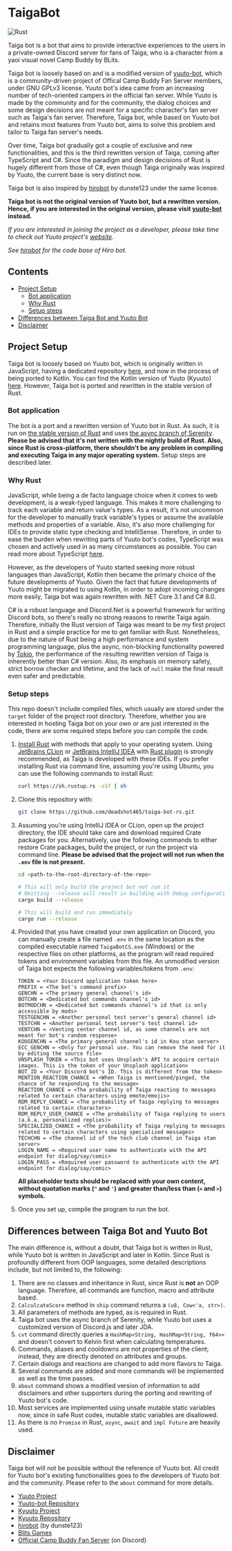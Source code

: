 # TaigaBot

![Rust](https://github.com/deadshot465/taiga-bot-rs/workflows/Rust/badge.svg)

Taiga bot is a bot that aims to provide interactive experiences to the users in a private-owned Discord server for fans of Taiga, who is a character from a yaoi visual novel Camp Buddy by BLits.

Taiga bot is loosely based on and is a modified version of [yuuto-bot](https://github.com/Yuuto-Project/yuuto-bot), which is a community-driven project of Offical Camp Buddy Fan Server members, under GNU GPLv3 license. Yuuto bot's idea came from an increasing number of tech-oriented campers in the official fan server. While Yuuto is made by the community and for the community, the dialog choices and some design decisions are not meant for a specific character's fan server such as Taiga's fan server. Therefore, Taiga bot, while based on Yuuto bot and retains most features from Yuuto bot, aims to solve this problem and tailor to Taiga fan server's needs.

Over time, Taiga bot gradually got a couple of exclusive and new functionalities, and this is the third rewritten version of Taiga, coming after TypeScript and C#. Since the paradigm and design decisions of Rust is hugely different from those of C#, even though Taiga originally was inspired by Yuuto, the current base is very distinct now.

Taiga bot is also inspired by [hirobot](https://github.com/dunste123/hirobot) by dunste123 under the same license.

**Taiga bot is not the original version of Yuuto bot, but a rewritten version. Hence, if you are interested in the original version, please visit [yuuto-bot](https://github.com/Yuuto-Project/yuuto-bot) instead.**

*If you are interested in joining the project as a developer, please take time to check out Yuuto project's [website](https://iamdeja.github.io/yuuto-docs/).*

*See [hirobot](https://github.com/dunste123/hirobot) for the code base of Hiro bot.*

## Contents

- [Project Setup](#project-setup)
  - [Bot application](#bot-application)
  - [Why Rust](#why-rust)
  - [Setup steps](#setup-steps)
- [Differences between Taiga Bot and Yuuto Bot](#differences-between-taiga-bot-and-yuuto-bot)
- [Disclaimer](#disclaimer)

## Project Setup

Taiga bot is loosely based on Yuuto bot, which is originally written in JavaScript, having a dedicated repository [here](https://github.com/Yuuto-Project/yuuto-bot), and now in the process of being ported to Kotlin. You can find the Kotlin version of Yuuto (Kyuuto) [here](https://github.com/Yuuto-Project/kyuuto/). However, Taiga bot is ported and rewritten in the stable version of Rust.

### Bot application

The bot is a port and a rewritten version of Yuuto bot in Rust. As such, it is run on [the stable version of Rust](https://www.rust-lang.org/) and uses [the async branch of Serenity](https://github.com/Lakelezz/serenity/tree/await). **Please be advised that it's not written with the nightly build of Rust. Also, since Rust is cross-platform, there shouldn't be any problem in compiling and executing Taiga in any major operating system.** Setup steps are described later.

### Why Rust

JavaScript, while being a de facto language choice when it comes to web development, is a weak-typed language. This makes it more challenging to track each variable and return value's types. As a result, it's not uncommon for the developer to manually track variable's types or assume the available methods and properties of a variable. Also, it's also more challenging for IDEs to provide static type checking and IntelliSense. Therefore, in order to ease the burden when rewriting parts of Yuuto bot's codes, TypeScript was chosen and actively used in as many circumstances as possible. You can read more about TypeScript [here](https://www.typescriptlang.org/).

However, as the developers of Yuuto started seeking more robust languages than JavaScript, Kotlin then became the primary choice of the future developments of Yuuto. Given the fact that future developments of Yuuto might be migrated to using Kotlin, in order to adopt incoming changes more easily, Taiga bot was again rewritten with .NET Core 3.1 and C# 8.0.

C# is a robust language and Discord.Net is a powerful framework for writing Discord bots, so there's really no strong reasons to rewrite Taiga again. Therefore, initially the Rust version of Taiga was meant to be my first project in Rust and a simple practice for me to get familiar with Rust. Nonetheless, due to the nature of Rust being a high performance and system programming language, plus the async, non-blocking functionality powered by [Tokio](https://tokio.rs/), the performance of the resulting rewritten version of Taiga is inherently better than C# version. Also, its emphasis on memory safety, strict borrow checker and lifetime, and the lack of `null` make the final result even safer and predictable.

### Setup steps

This repo doesn't include compiled files, which usually are stored under the `target` folder of the project root directory. Therefore, whether you are interested in hosting Taiga bot on your own or are just interested in the code, there are some required steps before you can compile the code.

1. [Install Rust](https://www.rust-lang.org/) with methods that apply to your operating system. Using [JetBrains CLion](https://www.jetbrains.com/clion/) or [JetBrains IntelliJ IDEA](https://www.jetbrains.com/idea/) with [Rust plugin](https://plugins.jetbrains.com/plugin/8182-rust?_ga=2.189013035.1679919971.1594635449-1551243450.1584093519) is strongly recommended, as Taiga is developed with these IDEs. If you prefer installing Rust via command line, assuming you're using Ubuntu, you can use the following commands to install Rust:

   ```bash
   curl https://sh.rustup.rs -sSf | sh
   ```
   
2. Clone this repository with:

   ```bash
   git clone https://github.com/deadshot465/taiga-bot-rs.git
   ```

3. Assuming you're using IntelliJ IDEA or CLion, open up the project directory, the IDE should take care and download required Crate packages for you. Alternatively, use the following commands to either restore Crate packages, build the project, or run the project via command line. **Please be advised that the project will not run when the `.env` file is not present.**

   ```bash
   cd <path-to-the-root-directory-of-the-repo>
   
   # This will only build the project but not run it
   # Omitting --release will result in building with Debug configuration
   cargo build --release
   
   # This will build and run immediately
   cargo run --release
   ```
   
4. Provided that you have created your own application on Discord, you can manually create a file named `.env` in the same location as the compiled executable named `TaigaBotCS.exe` (Windows) or the respective files on other platforms, as the program will read required tokens and environment variables from this file. An unmodified version of Taiga bot expects the following variables/tokens from `.env`:

   ```
   TOKEN = <Your Discord application token here>
   PREFIX = <The bot's command prefix>
   GENCHN = <The primary general channel's id>
   BOTCHN = <Dedicated bot commands channel's id>
   BOTMODCHN = <Dedicated bot commands channel's id that is only accessible by mods>
   TESTGENCHN = <Another personal test server's general channel id>
   TESTCHN = <Another personal test server's test channel id>
   VENTCHN = <Venting center channel id, as some channels are not meant for bot's random response>
   KOUGENCHN = <The primary general channel's id in Kou stan server>
   ECC_GENCHN = <Only for personal use. You can remove the need for it by editing the source file>
   UNSPLASH_TOKEN = <This bot uses Unsplash's API to acquire certain images. This is the token of your Unsplash application>
   BOT_ID = <Your Discord bot's ID. This is different from the token>
   MENTION_REACTION_CHANCE = <When Taiga is mentioned/pinged, the chance of he responding to the message>
   REACTION_CHANCE = <The probability of Taiga reacting to messages related to certain characters using emote/emojis>
   RDM_REPLY_CHANCE = <The probability of Taiga replying to messages related to certain characters>
   RDM_REPLY_USER_CHANCE = <The probability of Taiga replying to users (a.k.a. personalized replies)>
   SPECIALIZED_CHANCE = <The probability of Taiga replying to messages related to certain characters using specialized messages>
   TECHCHN = <The channel id of the tech club channel in Taiga stan server>
   LOGIN_NAME = <Required user name to authenticate with the API endpoint for dialog/say/comic>
   LOGIN_PASS = <Required user password to authenticate with the API endpoint for dialog/say/comic>
   ```

   **All placeholder texts should be replaced with your own content, without quotation marks (`"` and `'`) and greater than/less than (`<` and `>`) symbols.**

5. Once you set up, compile the program to run the bot.


## Differences between Taiga Bot and Yuuto Bot

The main difference is, without a doubt, that Taiga bot is written in Rust, while Yuuto bot is written in JavaScript and later in Kotlin. Since Rust is profoundly different from OOP languages, some detailed descriptions include, but not limited to, the following:

1. There are no classes and inheritance in Rust, since Rust is **not** an OOP language. Therefore, all commands are function, macro and attribute based.
3. `CalculcateScore` method in `ship` command returns a `(u8, Cow<'a, str>)`.
4. All parameters of methods are typed, as is required in Rust.
5. Taiga bot uses the async branch of Serenity, while Yuuto bot uses a customized version of Discord.js and later JDA.
6. `cvt` command directly queries a `HashMap<String, HashMap<String, f64>>` and doesn't convert to Kelvin first when calculating temperatures.
7. Commands, aliases and cooldowns are not properties of the client; instead, they are directly denoted on attributes and groups.
8. Certain dialogs and reactions are changed to add more flavors to Taiga.
9. Several commands are added and more commands will be implemented as well as the time passes.
10. `about` command shows a modified version of information to add disclaimers and other supporters during the porting and rewriting of Yuuto bot's code.
11. Most services are implemented using unsafe mutable static variables now, since in safe Rust codes, mutable static variables are disallowed.
12. As there is no `Promise` in Rust, `async`, `await` and `impl Future` are heavily used.

## Disclaimer

Taiga bot will not be possible without the reference of Yuuto bot. All credit for Yuuto bot's existing functionalities goes to the developers of Yuuto bot and the community. Please refer to the `about` command for more details.

- [Yuuto Project](https://iamdeja.github.io/yuuto-docs/)
- [Yuuto-bot Repository](https://github.com/Yuuto-Project/yuuto-bot)
- [Kyuuto Project](https://kyuuto.io/)
- [Kyuuto Repository](https://github.com/Yuuto-Project/kyuuto)
- [hirobot](https://github.com/dunste123/hirobot) (by dunste123)
- [Blits Games](https://www.blitsgames.com/)
- [Official Camp Buddy Fan Server](https://discord.gg/campbuddy) (on Discord)